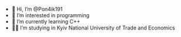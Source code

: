 - 👋 Hi, I’m @Pon4ik191
- 👀 I’m interested in programming
- 🌱 I’m currently learning С++
- 👨‍🎓 I’m studying in Kyiv National University of Trade and Economics 

<!---
Pon4ik191/Pon4ik191 is a ✨ special ✨ repository because its `README.md` (this file) appears on your GitHub profile.
You can click the Preview link to take a look at your changes.
--->
